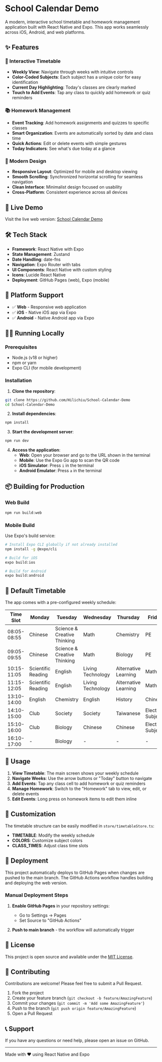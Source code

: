 # School Calendar Demo

A modern, interactive school timetable and homework management application built with React Native and Expo. This app works seamlessly across iOS, Android, and web platforms.

## ✨ Features

### 📅 Interactive Timetable
- **Weekly View**: Navigate through weeks with intuitive controls
- **Color-Coded Subjects**: Each subject has a unique color for easy identification
- **Current Day Highlighting**: Today's classes are clearly marked
- **Touch to Add Events**: Tap any class to quickly add homework or quiz reminders

### 📚 Homework Management
- **Event Tracking**: Add homework assignments and quizzes to specific classes
- **Smart Organization**: Events are automatically sorted by date and class time
- **Quick Actions**: Edit or delete events with simple gestures
- **Today Indicators**: See what's due today at a glance

### 🎨 Modern Design
- **Responsive Layout**: Optimized for mobile and desktop viewing
- **Smooth Scrolling**: Synchronized horizontal scrolling for seamless navigation
- **Clean Interface**: Minimalist design focused on usability
- **Cross-Platform**: Consistent experience across all devices

## 🚀 Live Demo

Visit the live web version: [School Calendar Demo](https://hilichiu.github.io/School-Calendar-Demo)

## 🛠️ Tech Stack

- **Framework**: React Native with Expo
- **State Management**: Zustand
- **Date Handling**: date-fns
- **Navigation**: Expo Router with tabs
- **UI Components**: React Native with custom styling
- **Icons**: Lucide React Native
- **Deployment**: GitHub Pages (web), Expo (mobile)

## 📱 Platform Support

- ✅ **Web** - Responsive web application
- ✅ **iOS** - Native iOS app via Expo
- ✅ **Android** - Native Android app via Expo

## 🏃‍♂️ Running Locally

### Prerequisites
- Node.js (v18 or higher)
- npm or yarn
- Expo CLI (for mobile development)

### Installation

1. **Clone the repository**:
```bash
git clone https://github.com/Hilichiu/School-Calendar-Demo
cd School-Calendar-Demo
```

2. **Install dependencies**:
```bash
npm install
```

3. **Start the development server**:
```bash
npm run dev
```

4. **Access the application**:
   - **Web**: Open your browser and go to the URL shown in the terminal
   - **Mobile**: Use the Expo Go app to scan the QR code
   - **iOS Simulator**: Press `i` in the terminal
   - **Android Emulator**: Press `a` in the terminal

## 📦 Building for Production

### Web Build
```bash
npm run build:web
```

### Mobile Build
Use Expo's build service:
```bash
# Install Expo CLI globally if not already installed
npm install -g @expo/cli

# Build for iOS
expo build:ios

# Build for Android
expo build:android
```

## 🏫 Default Timetable

The app comes with a pre-configured weekly schedule:

| Time Slot | Monday | Tuesday | Wednesday | Thursday | Friday |
|-----------|--------|---------|-----------|----------|--------|
| 08:05-08:55 | Chinese | Science & Creative Thinking | Math | Chemistry | PE |
| 09:05-09:55 | Chinese | Science & Creative Thinking | Math | Biology | PE |
| 10:15-11:05 | Scientific Reading | English | Living Technology | Alternative Learning | Math |
| 11:15-12:05 | Scientific Reading | English | Living Technology | Alternative Learning | Math |
| 13:10-14:00 | English | Chemistry | English | History | Chinese |
| 14:10-15:00 | Club | Society | Society | Taiwanese | Elective Subjects |
| 15:10-16:00 | Club | Biology | Chinese | Chinese | Elective Subjects |
| 16:10-17:00 | - | Biology | - | - | - |

## 🎯 Usage

1. **View Timetable**: The main screen shows your weekly schedule
2. **Navigate Weeks**: Use the arrow buttons or "Today" button to navigate
3. **Add Events**: Tap any class cell to add homework or quiz reminders
4. **Manage Homework**: Switch to the "Homework" tab to view, edit, or delete events
5. **Edit Events**: Long press on homework items to edit them inline

## 🔧 Customization

The timetable structure can be easily modified in `store/timetableStore.ts`:

- **TIMETABLE**: Modify the weekly schedule
- **COLORS**: Customize subject colors
- **CLASS_TIMES**: Adjust class time slots

## 🚀 Deployment

This project automatically deploys to GitHub Pages when changes are pushed to the main branch. The GitHub Actions workflow handles building and deploying the web version.

### Manual Deployment Steps

1. **Enable GitHub Pages** in your repository settings:
   - Go to Settings → Pages
   - Set Source to "GitHub Actions"

2. **Push to main branch** - the workflow will automatically trigger

## 📄 License

This project is open source and available under the [MIT License](LICENSE).

## 🤝 Contributing

Contributions are welcome! Please feel free to submit a Pull Request.

1. Fork the project
2. Create your feature branch (`git checkout -b feature/AmazingFeature`)
3. Commit your changes (`git commit -m 'Add some AmazingFeature'`)
4. Push to the branch (`git push origin feature/AmazingFeature`)
5. Open a Pull Request

## 📞 Support

If you have any questions or need help, please open an issue on GitHub.

---

Made with ❤️ using React Native and Expo
